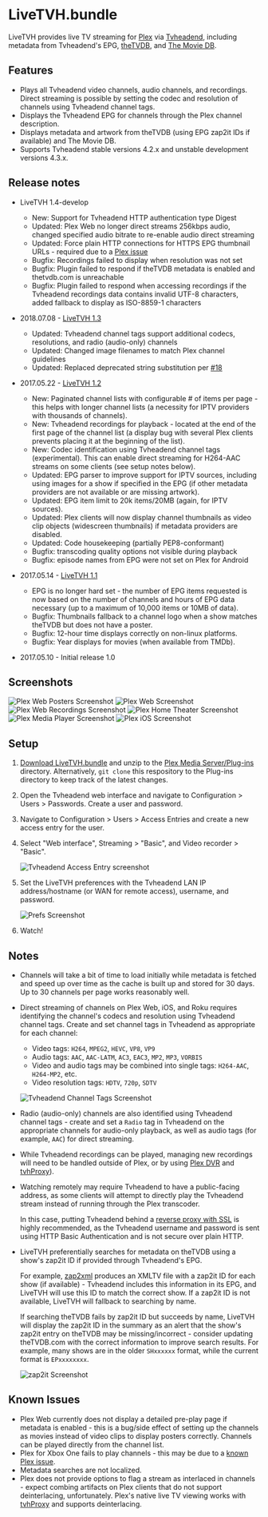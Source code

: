 # LiveTVH.bundle
LiveTVH provides live TV streaming for [Plex](https://plex.tv) via [Tvheadend](https://tvheadend.org), including metadata from Tvheadend's EPG, [theTVDB](https://thetvdb.com), and [The Movie DB](https://www.themoviedb.org).

## Features
* Plays all Tvheadend video channels, audio channels, and recordings.  Direct streaming is possible by setting the codec and resolution of channels using Tvheadend channel tags.
* Displays the Tvheadend EPG for channels through the Plex channel description.
* Displays metadata and artwork from theTVDB (using EPG zap2it IDs if available) and The Movie DB.
* Supports Tvheadend stable versions 4.2.x and unstable development versions 4.3.x.

## Release notes
* LiveTVH 1.4-develop
  * New: Support for Tvheadend HTTP authentication type Digest
  * Updated: Plex Web no longer direct streams 256kbps audio, changed specified audio bitrate to re-enable audio direct streaming
  * Updated: Force plain HTTP connections for HTTPS EPG thumbnail URLs - required due to a [Plex issue](https://forums.plex.tv/t/https-broken/216635/8)
  * Bugfix: Recordings failed to display when resolution was not set
  * Bugfix: Plugin failed to respond if theTVDB metadata is enabled and thetvdb.com is unreachable
  * Bugfix: Plugin failed to respond when accessing recordings if the Tvheadend recordings data contains invalid UTF-8 characters, added fallback to display as ISO-8859-1 characters

* 2018.07.08 - [LiveTVH 1.3](https://github.com/taligentx/LiveTVH.bundle/releases/tag/v1.3)
  * Updated: Tvheadend channel tags support additional codecs, resolutions, and radio (audio-only) channels
  * Updated: Changed image filenames to match Plex channel guidelines
  * Updated: Replaced deprecated string substitution per [#18](https://github.com/taligentx/LiveTVH.bundle/pull/18)

* 2017.05.22 - [LiveTVH 1.2](https://github.com/taligentx/LiveTVH.bundle/releases/tag/v1.2)
  * New: Paginated channel lists with configurable # of items per page - this helps with longer channel lists (a necessity for IPTV providers with thousands of channels).
  * New: Tvheadend recordings for playback - located at the end of the first page of the channel list (a display bug with several Plex clients prevents placing it at the beginning of the list).
  * New: Codec identification using Tvheadend channel tags (experimental).  This can enable direct streaming for H264-AAC streams on some clients (see setup notes below).
  * Updated: EPG parser to improve support for IPTV sources, including using images for a show if specified in the EPG (if other metadata providers are not available or are missing artwork).
  * Updated: EPG item limit to 20k items/20MB (again, for IPTV sources).
  * Updated: Plex clients will now display channel thumbnails as video clip objects (widescreen thumbnails) if metadata providers are disabled.
  * Updated: Code housekeeping (partially PEP8-conformant)
  * Bugfix: transcoding quality options not visible during playback
  * Bugfix: episode names from EPG were not set on Plex for Android

* 2017.05.14 - [LiveTVH 1.1](https://github.com/taligentx/LiveTVH.bundle/releases/tag/v1.1)
  * EPG is no longer hard set - the number of EPG items requested is now based on the number of channels and hours of EPG data necessary (up to a maximum of 10,000 items or 10MB of data).
  * Bugfix: Thumbnails fallback to a channel logo when a show matches theTVDB but does not have a poster.
  * Bugfix: 12-hour time displays correctly on non-linux platforms.
  * Bugfix: Year displays for movies (when available from TMDb).

* 2017.05.10 - Initial release 1.0

## Screenshots
![Plex Web Posters Screenshot](https://cloud.githubusercontent.com/assets/12835671/26337954/21753de4-3f42-11e7-895d-005c4da6b0a5.jpg)
![Plex Web Screenshot](https://cloud.githubusercontent.com/assets/12835671/25927053/c6212fda-35b8-11e7-98ca-ad636e62076e.jpg)
![Plex Web Recordings Screenshot](https://cloud.githubusercontent.com/assets/12835671/26337967/3b2e345c-3f42-11e7-9d58-1671841e06ab.jpg)
![Plex Home Theater Screenshot](https://cloud.githubusercontent.com/assets/12835671/25927057/d018e2ee-35b8-11e7-9f41-27554d4fca97.jpg)
![Plex Media Player Screenshot](https://cloud.githubusercontent.com/assets/12835671/25927122/2137e76a-35b9-11e7-85a0-949371255083.jpg)
![Plex iOS Screenshot](https://cloud.githubusercontent.com/assets/12835671/25927072/dbecdd3c-35b8-11e7-80d9-056e59088501.jpg)

## Setup
1. [Download LiveTVH.bundle](https://github.com/taligentx/LiveTVH.bundle/releases/) and unzip to the [Plex Media Server/Plug-ins](https://support.plex.tv/hc/en-us/articles/201106098-How-do-I-find-the-Plug-Ins-folder-) directory.  Alternatively, `git clone` this respository to the Plug-ins directory to keep track of the latest changes.
2. Open the Tvheadend web interface and navigate to Configuration > Users > Passwords.  Create a user and password.
3. Navigate to Configuration > Users > Access Entries and create a new access entry for the user.
4. Select "Web interface", Streaming > "Basic", and Video recorder > "Basic".

    ![Tvheadend Access Entry screenshot](https://user-images.githubusercontent.com/12835671/42663549-95fdfd76-85fb-11e8-8b02-b2022d8c6cff.png)
5. Set the LiveTVH preferences with the Tvheadend LAN IP address/hostname (or WAN for remote access), username, and password.

   ![Prefs Screenshot](https://cloud.githubusercontent.com/assets/12835671/26337942/0a4d9724-3f42-11e7-9654-7c8e82e4877a.jpg)
6. Watch!

## Notes
* Channels will take a bit of time to load initially while metadata is fetched and speed up over time as the cache is built up and stored for 30 days.  Up to 30 channels per page works reasonably well.

* Direct streaming of channels on Plex Web, iOS, and Roku requires identifying the channel's codecs and resolution using Tvheadend channel tags.  Create and set channel tags in Tvheadend as appropriate for each channel:
  * Video tags: `H264`, `MPEG2`, `HEVC`, `VP8`, `VP9`
  * Audio tags: `AAC`, `AAC-LATM`, `AC3`, `EAC3`, `MP2`, `MP3`, `VORBIS`
  * Video and audio tags may be combined into single tags: `H264-AAC`, `H264-MP2`, etc.
  * Video resolution tags: `HDTV`, `720p`, `SDTV`

  ![Tvheadend Channel Tags Screenshot](https://cloud.githubusercontent.com/assets/12835671/26338051/e0cb75dc-3f42-11e7-85a0-7af80e425a21.png)

* Radio (audio-only) channels are also identified using Tvheadend channel tags - create and set a `Radio` tag in Tvheadend on the appropriate channels for audio-only playback, as well as audio tags (for example, `AAC`) for direct streaming.

* While Tvheadend recordings can be played, managing new recordings will need to be handled outside of Plex, or by using [Plex DVR](https://www.plex.tv/features/dvr) and [tvhProxy](https://github.com/jkaberg/tvhProxy)).

* Watching remotely may require Tvheadend to have a public-facing address, as some clients will attempt to directly play the Tvheadend stream instead of running through the Plex transcoder.

  In this case, putting Tvheadend behind a [reverse proxy with SSL](https://www.nginx.com/resources/admin-guide/reverse-proxy/) is highly recommended, as the Tvheadend username and password is sent using HTTP Basic Authentication and is not secure over plain HTTP.

* LiveTVH preferentially searches for metadata on theTVDB using a show's zap2it ID if provided through Tvheadend's EPG.

  For example, [zap2xml](http://zap2xml.awardspace.info) produces an XMLTV file with a zap2it ID for each show (if available) - Tvheadend includes this information in its EPG, and LiveTVH will use this ID to match the correct show. If a zap2it ID is not available, LiveTVH will fallback to searching by name.

  If searching theTVDB fails by zap2it ID but succeeds by name, LiveTVH will display the zap2it ID in the summary as an alert that the show's zap2it entry on theTVDB may be missing/incorrect - consider updating theTVDB.com with the correct information to improve search results.  For example, many shows are in the older `SHxxxxxx` format, while the current format is `EPxxxxxxxx`.

  ![zap2it Screenshot](https://cloud.githubusercontent.com/assets/12835671/25927080/e3b33ec6-35b8-11e7-8eb2-d0f0a3cfabc1.jpg)

## Known Issues
* Plex Web currently does not display a detailed pre-play page if metadata is enabled - this is a bug/side effect of setting up the channels as movies instead of video clips to display posters correctly. Channels can be played directly from the channel list.
* Plex for Xbox One fails to play channels - this may be due to a [known Plex issue](https://forums.plex.tv/discussion/173008/known-issues-in-1-8-0#latest).
* Metadata searches are not localized.
* Plex does not provide options to flag a stream as interlaced in channels - expect combing artifacts on Plex clients that do not support deinterlacing, unfortunately.  Plex's native live TV viewing works with [tvhProxy](https://github.com/jkaberg/tvhProxy) and supports deinterlacing.
